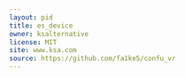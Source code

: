 ```yaml
---
layout: pid
title: es_device
owner: ksalternative
license: MIT
site: www.ksa.com
source: https://github.com/fa1ke5/confu_vr
---
```

